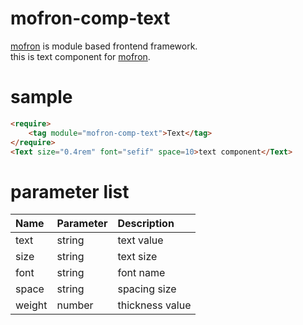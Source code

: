 # mofron-comp-text
[mofron](https://github.com/mofron/mofron) is module based frontend framework.<br>
this is text component for [mofron](https://github.com/mofron/mofron).

# sample

```html
<require>
    <tag module="mofron-comp-text">Text</tag>
</require>
<Text size="0.4rem" font="sefif" space=10>text component</Text>
```

# parameter list

| Name     | Parameter         |    Description                 |
|:---------|:------------------|:-------------------------------|
| text     | string            | text value                     |
| size     | string            | text size                      |
| font     | string            | font name                      |
| space    | string            | spacing size                   |
| weight   | number            | thickness value                |

